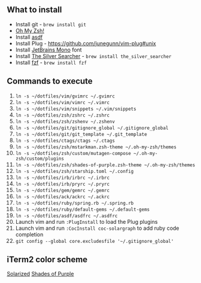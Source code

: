 ## What to install

- Install git - `brew install git`
- [Oh My Zsh!](https://github.com/robbyrussell/oh-my-zsh)
- Install [asdf](https://asdf-vm.com/#/core-manage-asdf-vm)
- Install Plug - https://github.com/junegunn/vim-plug#unix
- Install [JetBrains Mono](https://www.jetbrains.com/lp/mono/) font
- Install [The Silver Searcher](https://github.com/ggreer/the_silver_searcher) - `brew install the_silver_searcher`
- Install [fzf](https://github.com/junegunn/fzf) - `brew install fzf`

## Commands to execute

1. `ln -s ~/dotfiles/vim/gvimrc ~/.gvimrc`
2. `ln -s ~/dotfiles/vim/vimrc ~/.vimrc`
3. `ln -s ~/dotfiles/vim/snippets ~/.vim/snippets`
4. `ln -s ~/dotfiles/zsh/zshrc ~/.zshrc`
5. `ln -s ~/dotfiles/zsh/zshenv ~/.zshenv`
6. `ln -s ~/dotfiles/git/gitignore_global ~/.gitignore_global`
7. `ln -s ~/dotfiles/git/git_template ~/.git_template`
8. `ln -s ~/dotfiles/ctags/ctags ~/.ctags`
9. `ln -s ~/dotfiles/zsh/mstarkman.zsh-theme ~/.oh-my-zsh/themes`
10. `ln -s ~/dotfiles/zsh/custom/mutagen-compose ~/.oh-my-zsh/custom/plugins`
11. `ln -s ~/dotfiles/zsh/shades-of-purple.zsh-theme ~/.oh-my-zsh/themes`
12. `ln -s ~/dotfiles/zsh/starship.toml ~/.config`
13. `ln -s ~/dotfiles/irb/irbrc ~/.irbrc`
14. `ln -s ~/dotfiles/irb/pryrc ~/.pryrc`
15. `ln -s ~/dotfiles/gem/gemrc ~/.gemrc`
16. `ln -s ~/dotfiles/ack/ackrc ~/.ackrc`
17. `ln -s ~/dotfiles/ruby/spring.rb ~/.spring.rb`
17. `ln -s ~/dotfiles/ruby/default-gems ~/.default-gems`
19. `ln -s ~/dotfiles/asdf/asdfrc ~/.asdfrc`
20. Launch vim and run `:PlugInstall` to load the Plug plugins
21. Launch vim and run `:CocInstall coc-solargraph` to add ruby code completion
22. `git config --global core.excludesfile '~/.gitignore_global'`

## iTerm2 color scheme

[Solarized](https://github.com/altercation/solarized/tree/master/iterm2-colors-solarized)
[Shades of Purple](https://github.com/ahmadawais/Shades-of-Purple-iTerm2)
